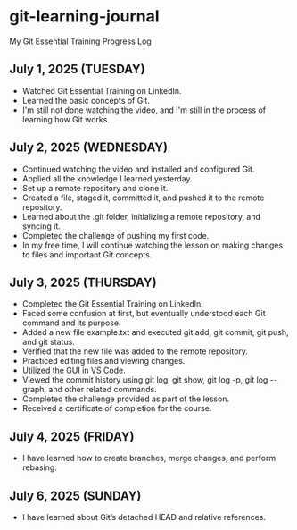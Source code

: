 # git-learning-journal
My Git Essential Training Progress Log

## July 1, 2025 (TUESDAY)
- Watched Git Essential Training on LinkedIn.
- Learned the basic concepts of Git.
- I'm still not done watching the video, and I'm still in the process of learning how Git works.

## July 2, 2025 (WEDNESDAY)
- Continued watching the video and installed and configured Git.
- Applied all the knowledge I learned yesterday.
- Set up a remote repository and clone it.
- Created a file, staged it, committed it, and pushed it to the remote repository.
- Learned about the .git folder, initializing a remote repository, and syncing it.
- Completed the challenge of pushing my first code.
- In my free time, I will continue watching the lesson on making changes to files and important Git concepts.


## July 3, 2025 (THURSDAY)
- Completed the Git Essential Training on LinkedIn.
- Faced some confusion at first, but eventually understood each Git command and its purpose.
- Added a new file example.txt and executed git add, git commit, git push, and git status.
- Verified that the new file was added to the remote repository.
- Practiced editing files and viewing changes.
- Utilized the GUI in VS Code.
- Viewed the commit history using git log, git show, git log -p, git log --graph, and other related commands.
- Completed the challenge provided as part of the lesson.
- Received a certificate of completion for the course.

## July 4, 2025 (FRIDAY)
- I have learned how to create branches, merge changes, and perform rebasing.

## July 6, 2025 (SUNDAY)
- I have learned about Git’s detached HEAD and relative references. 

